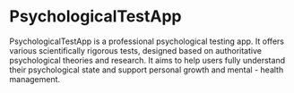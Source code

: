 # PsychologicalTestApp
PsychologicalTestApp is a professional psychological testing app. It offers various scientifically rigorous tests, designed based on authoritative psychological theories and research. It aims to help users fully understand their psychological state and support personal growth and mental - health management.
